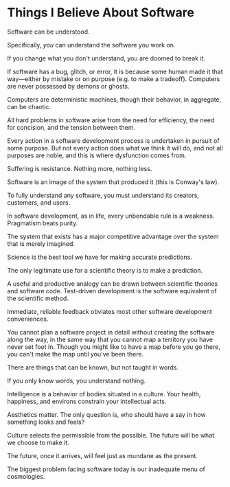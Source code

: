# Things I Believe About Software

Software can be understood.

Specifically, _you_ can understand the software you work on.

If you change what you don't understand, you are doomed to break it.

If software has a bug, glitch, or error, it is because some human made it that way—either by mistake or on purpose (e.g. to make a tradeoff). Computers are never possessed by demons or ghosts.

Computers are deterministic machines, though their behavior, in aggregate, can be chaotic.

All hard problems in software arise from the need for efficiency, the need for concision, and the tension between them.

Every action in a software development process is undertaken in pursuit of some purpose. But not every action does what we think it will do, and not all purposes are noble, and this is where dysfunction comes from.

Suffering is resistance. Nothing more, nothing less.

Software is an image of the system that produced it (this is Conway's law).

To fully understand any software, you must understand its creators, customers, and users.

In software development, as in life, every unbendable rule is a weakness. Pragmatism beats purity.

The system that exists has a major competitive advantage over the system that is merely imagined.

Science is the best tool we have for making accurate predictions.

The only legitimate use for a scientific theory is to make a prediction.

A useful and productive analogy can be drawn between scientific theories and software code.
Test-driven development is the software equivalent of the scientific method.

Immediate, reliable feedback obviates most other software development conveniences.

You cannot plan a software project in detail without creating the software along the way,
in the same way that you cannot map a territory you have never set foot in. Though you might like to have
a map before you go there, you can't make the map until you've been there.

There are things that can be known, but not taught in words.

If you only know words, you understand nothing.

Intelligence is a behavior of bodies situated in a culture. Your health, happiness, and environs constrain your intellectual acts.

Aesthetics matter. The only question is, who should have a say in how something looks and feels?

Culture selects the permissible from the possible. The future will be what we choose to make it.

The future, once it arrives, will feel just as mundane as the present.

The biggest problem facing software today is our inadequate menu of cosmologies.